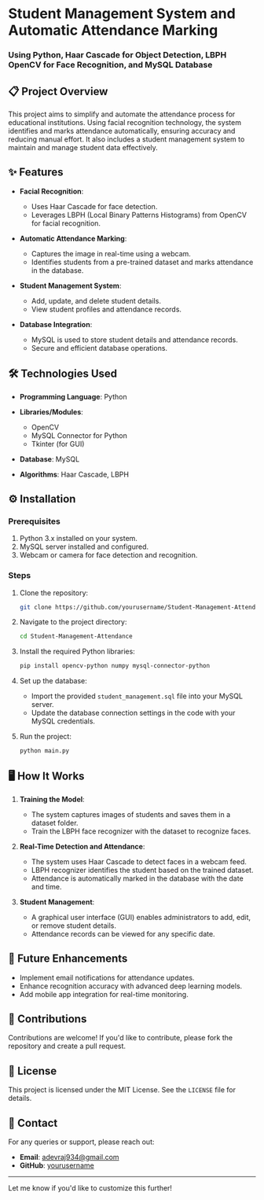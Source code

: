 # Student Management System and Automatic Attendance Marking  
### Using Python, Haar Cascade for Object Detection, LBPH OpenCV for Face Recognition, and MySQL Database  

## 📋 Project Overview  
This project aims to simplify and automate the attendance process for educational institutions. Using facial recognition technology, the system identifies and marks attendance automatically, ensuring accuracy and reducing manual effort. It also includes a student management system to maintain and manage student data effectively.  

## ✨ Features  
- **Facial Recognition**:  
   - Uses Haar Cascade for face detection.  
   - Leverages LBPH (Local Binary Patterns Histograms) from OpenCV for facial recognition.  

- **Automatic Attendance Marking**:  
   - Captures the image in real-time using a webcam.  
   - Identifies students from a pre-trained dataset and marks attendance in the database.  

- **Student Management System**:  
   - Add, update, and delete student details.  
   - View student profiles and attendance records.  

- **Database Integration**:  
   - MySQL is used to store student details and attendance records.  
   - Secure and efficient database operations.  

## 🛠️ Technologies Used  
- **Programming Language**: Python  
- **Libraries/Modules**:  
  - OpenCV  
  - MySQL Connector for Python  
  - Tkinter (for GUI)  

- **Database**: MySQL  
- **Algorithms**: Haar Cascade, LBPH  

## ⚙️ Installation  

### Prerequisites  
1. Python 3.x installed on your system.  
2. MySQL server installed and configured.  
3. Webcam or camera for face detection and recognition.  

### Steps  
1. Clone the repository:  
   ```bash  
   git clone https://github.com/yourusername/Student-Management-Attendance.git  
   ```  
2. Navigate to the project directory:  
   ```bash  
   cd Student-Management-Attendance  
   ```  
3. Install the required Python libraries:  
   ```bash  
   pip install opencv-python numpy mysql-connector-python  
   ```  
4. Set up the database:  
   - Import the provided `student_management.sql` file into your MySQL server.  
   - Update the database connection settings in the code with your MySQL credentials.  

5. Run the project:  
   ```bash  
   python main.py  
   ```  

## 🖥️ How It Works  
1. **Training the Model**:  
   - The system captures images of students and saves them in a dataset folder.  
   - Train the LBPH face recognizer with the dataset to recognize faces.  

2. **Real-Time Detection and Attendance**:  
   - The system uses Haar Cascade to detect faces in a webcam feed.  
   - LBPH recognizer identifies the student based on the trained dataset.  
   - Attendance is automatically marked in the database with the date and time.  

3. **Student Management**:  
   - A graphical user interface (GUI) enables administrators to add, edit, or remove student details.  
   - Attendance records can be viewed for any specific date.  



## 🎯 Future Enhancements  
- Implement email notifications for attendance updates.  
- Enhance recognition accuracy with advanced deep learning models.  
- Add mobile app integration for real-time monitoring.  

## 🤝 Contributions  
Contributions are welcome! If you'd like to contribute, please fork the repository and create a pull request.  

## 📄 License  
This project is licensed under the MIT License. See the `LICENSE` file for details.  

## 📧 Contact  
For any queries or support, please reach out:  
- **Email**: adevraj934@gmail.com
- **GitHub**: [yourusername](https://github.com/adityadevraj699)  

---  

Let me know if you'd like to customize this further!
